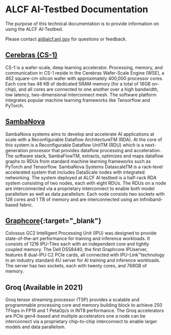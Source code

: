 # ALCF AI-Testbed Documentation

The purpose of this technical documentation is to provide information on using the ALCF AI-Testbed.

Please contact <ai@alcf.anl.gov> for questions or feedback.

## [Cerebras (CS-1)](cerebras)
CS-1 is a wafer-scale, deep learning accelerator. Processing, memory, and communication in CS-1 reside in the Cerebras Wafer-Scale Engine (WSE), a 462 square-cm silicon wafer with approximately 400,000 processor cores. Each core has 48 KB of dedicated SRAM memory (for a total of 18GB on-chip), and all cores are connected to one another over a high bandwidth, low latency, two-dimensional interconnect mesh. The software platform integrates popular machine learning frameworks like Tensorflow and PyTorch.


## [SambaNova](sambanova)
SambaNova systems aims to develop and accelerate AI applications at scale with a Reconfigurable Dataflow ArchitectureTM (RDA). At the core of this system is a Reconfigurable Dataflow UnitTM (RDU) which is a next-generation processor that provides dataflow processing and acceleration. The software stack, SambaFlowTM, extracts, optimizes and maps dataflow graphs to RDUs from standard machine learning frameworks such as PyTorch and Tensorflow. SambaNova Systems DatascaleTM is a rack-level accelerated system that includes DataScale nodes with integrated networking. The system deployed at ALCF AI testbed is a half-rack RDA system consisting of two nodes, each with eight RDUs. The RDUs on a node are interconnected via a proprietary interconnect to enable both model parallelism as well as data parallelism. Each node consists two  sockets with 128 cores and 1 TB of memory and are interconnected using an Infiniband-based fabric.

## [Graphcore](https://docs.graphcore.ai/en/latest/){:target="_blank"}
Colossus GC2 Intelligent Processing Unit (IPU) was designed to  provide state-of-the-art performance  for training  and inference  workloads.  It consists of 1216 IPU-Tiles each with an independent core and tightly  coupled  memory.   The  Dell  DSS8440,  the  first  Graphcore  IPUserver, features 8 dual-IPU C2 PCIe cards, all connected with IPU-Link™technology in an industry standard 4U server for AI training and inference workloads.  The server has two sockets, each with twenty cores, and 768GB of memory.

## Groq (Available in 2021)
Groq tensor streaming processor (TSP) provides a scalable and  programmable processing core and memory building block to achieve 250 TFlops in FP16 and  1 PetaOp/s in INT8 performance. The Groq accelerators are PCIe gen4-based and multiple accelerators one a node can be interconnect via a proprietary chip-to-chip interconnect to enable larger models and data parallelism.
